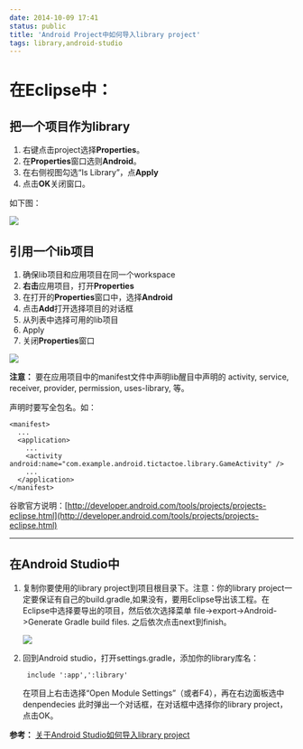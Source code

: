 ```yaml
---
date: 2014-10-09 17:41
status: public
title: 'Android Project中如何导入library project'
tags: library,android-studio
---
```


# 在Eclipse中： #


## 把一个项目作为library ##

1. 右键点击project选择**Properties**。
2. 在**Properties**窗口选则**Android**。
3. 在右侧视图勾选“Is Library”，点**Apply**
4. 点击**OK**关闭窗口。

如下图：

![](http://developer.android.com/images/developing/adt-props-isLib.png)

## 引用一个lib项目

1. 确保lib项目和应用项目在同一个workspace
2. **右击**应用项目，打开**Properties**
3. 在打开的**Properties**窗口中，选择**Android**
4. 点击**Add**打开选择项目的对话框
5. 从列表中选择可用的lib项目
6. Apply
7. 关闭**Properties**窗口

![](http://developer.android.com/images/developing/adt-props-libRef.png)


**注意：**
要在应用项目中的manifest文件中声明lib醒目中声明的 activity, service, receiver, provider, permission, uses-library, 等。

声明时要写全包名。如：


    <manifest>
      ...
      <application>
        ...
        <activity android:name="com.example.android.tictactoe.library.GameActivity" />
        ...
      </application>
    </manifest>

谷歌官方说明：[http://developer.android.com/tools/projects/projects-eclipse.html](http://developer.android.com/tools/projects/projects-eclipse.html)

- - -
## 在Android Studio中


1. 复制你要使用的library project到项目根目录下。注意：你的library project一定要保证有自己的build.gradle,如果没有，要用Eclipse导出该工程。在Eclipse中选择要导出的项目，然后依次选择菜单 file->export->Android->Generate Gradle build files. 之后依次点击next到finish。

	![](http://t2.qpic.cn/mblogpic/225052c3ac24b9e02836/460)

2. 回到Android studio，打开settings.gradle，添加你的library库名：

		include ':app',':library'

	在项目上右击选择“Open Module Settings”（或者F4），再在右边面板选中denpendecies
此时弹出一个对话框，在对话框中选择你的library project，点击OK。

**参考：**
[关于Android Studio如何导入library project](http://ningtukun.blog.163.com/blog/static/186541445201421454130823/)